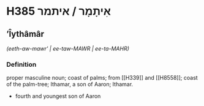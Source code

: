 # H385 אִיתָמָר / איתמר

## ʼÎythâmâr

_(eeth-aw-mawr' | ee-taw-MAWR | ee-ta-MAHR)_

### Definition

proper masculine noun; coast of palms; from [[H339]] and [[H8558]]; coast of the palm-tree; Ithamar, a son of Aaron; Ithamar.

- fourth and youngest son of Aaron
